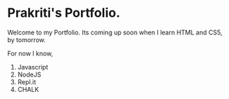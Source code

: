 # Prakriti's Portfolio.

Welcome to my Portfolio.
Its coming up soon when I learn HTML and CS5, by tomorrow.

For now I know,
1. Javascript
2. NodeJS
3. Repl.it
4. CHALK
